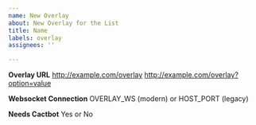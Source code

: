 ```yaml
---
name: New Overlay
about: New Overlay for the List
title: Name
labels: overlay
assignees: ''

---
```


**Overlay URL**
http://example.com/overlay
http://example.com/overlay?option=value

**Websocket Connection**
OVERLAY_WS (modern) or HOST_PORT (legacy)

**Needs Cactbot**
Yes or No
